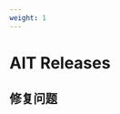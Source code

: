 ```yaml
---
weight: 1
---
```


# AIT Releases

## 修复问题

<!-- release-notes-for-bugs?template=fixed&project=AIT -->
